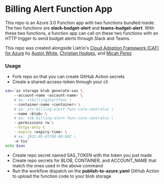 # Billing Alert Function App

This repo is an Azure 3.0 Function app with two functions bundled inside. The two functions are **slack-budget-alert** and **teams-budget-alert**.
With these two functions, a function app can call on these two functions with an HTTP trigger to send budget alerts through Slack and Teams.
    
This repo was created alongside Liatrio's [Cloud Adoption Framework (CAF) for Azure](https://github.com/liatrio/terraform-caf-azure) by [Austin White](https://github.com/austinjw), [Christian Hodges](https://github.com/chodges7), and [Micah Perez](https://github.com/Micahperez2)

### Usage

- Fork repo so that you can create GitHub Action secrets
- Create a shared-access-token through your cli

```bash
sas=`az storage blob generate-sas \ 
	--account-name <account-name> \
	# ex: stbillingalertfunc \ 
	--container-name <container> \ 
	# ex: stc-billing-alert-func-core-centralus \
 	--name <blob> \ 
	# ex: stb-billing-alert-func-core-centralus \
 	--permissions rw \
 	--https-only \
 	--expiry <expiry-time> \ 
	# ex: 2022-05-01T00:00:00Z \
 	-o tsv`
echo $sas
```
- Create repo secret named SAS\_TOKEN with the token you just made
- Create repo secrets for BLOB, CONTAINER, and ACCOUNT_NAME that match the ones used in the above command
- Run the workflow dispatch on the **publish-to-azure.yaml** GitHub Action to upload the function code to your blob storage
